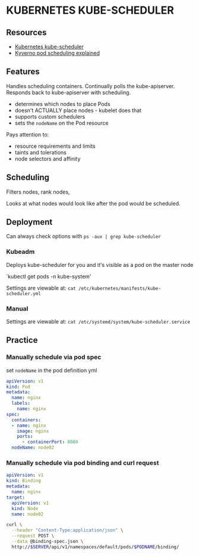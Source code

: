
# KUBERNETES KUBE-SCHEDULER

## Resources

- [Kubernetes kube-scheduler](https://kubernetes.io/docs/reference/command-line-tools-reference/kube-scheduler/)
- [Kyverno pod scheduling explained](https://kyverno.io/blog/2024/02/19/assigning-node-metadata-to-pods/)

## Features
Handles scheduling containers. Continually polls the kube-apiserver. Responds back to kube-apiserver with scheduling.

- determines which nodes to place Pods
- doesn't ACTUALLY place nodes - kubelet does that
- supports custom schedulers
- sets the `nodeName` on the Pod resource

Pays attention to:
- resource requirements and limits
- taints and tolerations
- node selectors and affinity

## Scheduling
Filters nodes, rank nodes, 

Looks at what nodes would look like after the pod would be scheduled.

## Deployment

Can always check options with `ps -aux | grep kube-scheduler`

### Kubeadm
Deploys kube-scheduler for you and it's visible as a pod on the master node

`kubectl get pods -n kube-system'

Settings are viewable at:
`cat /etc/kubernetes/manifests/kube-scheduler.yml`

### Manual

Settings are viewable at:
`cat /etc/systemd/system/kube-scheduler.service`

## Practice

### Manually schedule via pod spec
set `nodeName` in the pod definition yml

```yml
apiVersion: v1
kind: Pod
metadata:
  name: nginx
  labels:
    name: nginx
spec:
  containers:
  - name: nginx
    image: nginx
    ports:
      - containerPort: 8080
  nodeName: node02
```


### Manually schedule via pod binding and curl request
```yml
apiVersion: v1
kind: Binding
metadata:
  name: nginx
target:
  apiVersion: v1
  kind: Node
  name: node02
```

```sh
curl \
  --header "Content-Type:application/json" \
  --request POST \
  --data @binding-spec.json \
  http://$SERVER/api/v1/namespaces/default/pods/$PODNAME/binding/
```